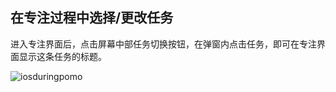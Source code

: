 ## 在专注过程中选择/更改任务

进入专注界面后，点击屏幕中部任务切换按钮，在弹窗内点击任务，即可在专注界面显示这条任务的标题。

![iosduringpomo](../images/ios/pomo/choosetask.jpg)

